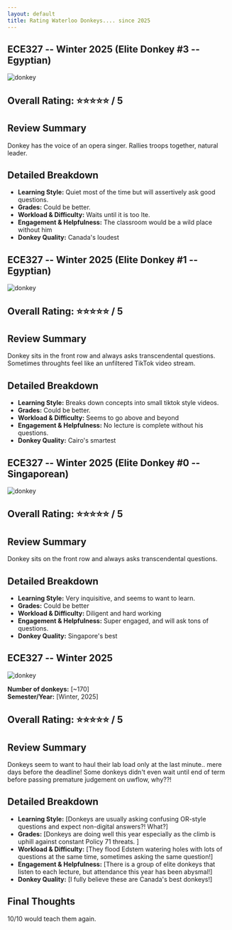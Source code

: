 ```yaml
---
layout: default
title: Rating Waterloo Donkeys.... since 2025
---
```


## ECE327 -- Winter 2025 (Elite Donkey #3 -- Egyptian)

![donkey](./img/canada.webp)

## Overall Rating: ⭐⭐⭐⭐⭐ / 5  

## Review Summary  
Donkey has the voice of an opera singer. Rallies troops together, natural
leader.

## Detailed Breakdown  

- **Learning Style:** Quiet most of the time but will assertively ask good
questions. 
- **Grades:** Could be better.
- **Workload & Difficulty:** Waits until it is too lte.
- **Engagement & Helpfulness:** The classroom would be a wild place without him
- **Donkey Quality:** Canada's loudest

## ECE327 -- Winter 2025 (Elite Donkey #1 -- Egyptian)

![donkey](./img/egypt.webp)

## Overall Rating: ⭐⭐⭐⭐⭐ / 5  

## Review Summary  
Donkey sits in the front row and always asks transcendental questions. Sometimes
throughts feel like an unfiltered TikTok video stream.

## Detailed Breakdown  

- **Learning Style:** Breaks down concepts into small tiktok style videos. 
- **Grades:** Could be better.
- **Workload & Difficulty:** Seems to go above and beyond
- **Engagement & Helpfulness:** No lecture is complete without his questions.
- **Donkey Quality:** Cairo's smartest

## ECE327 -- Winter 2025 (Elite Donkey #0 -- Singaporean)

![donkey](./img/singapore.webp)

## Overall Rating: ⭐⭐⭐⭐⭐ / 5  

## Review Summary  
Donkey sits on the front row and always asks transcendental questions.

## Detailed Breakdown  

- **Learning Style:** Very inquisitive, and seems to want to learn. 
- **Grades:** Could be better
- **Workload & Difficulty:** Diligent and hard working
- **Engagement & Helpfulness:** Super engaged, and will ask tons of questions.
- **Donkey Quality:** Singapore's best

## ECE327 -- Winter 2025

![donkey](./img/donkey.webp)

**Number of donkeys:** [~170]  
**Semester/Year:** [Winter, 2025]  

## Overall Rating: ⭐⭐⭐⭐⭐ / 5  

## Review Summary  
Donkeys seem to want to haul their lab load only at the last minute.. mere days before the deadline! Some donkeys didn't even wait until end of term before passing premature judgement on uwflow, why??!

## Detailed Breakdown  

- **Learning Style:** [Donkeys are usually asking confusing OR-style questions and expect non-digital answers?! What?]  
- **Grades:** [Donkeys are doing well this year especially as the climb is uphill against constant Policy 71 threats. ]  
- **Workload & Difficulty:** [They flood Edstem watering holes with lots of questions at the same time, sometimes asking the same question!]  
- **Engagement & Helpfulness:** [There is a group of elite donkeys that listen to each lecture, but attendance this year has been abysmal!]  
- **Donkey Quality:** [I fully believe these are Canada's best donkeys!]  

## Final Thoughts  
10/10 would teach them again.
